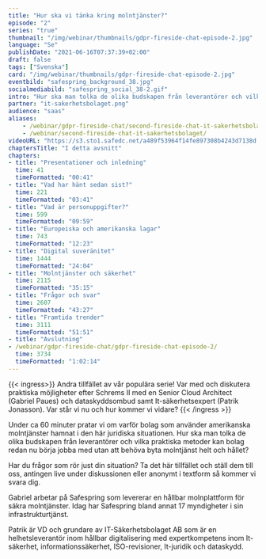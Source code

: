 ```yaml
---
title: "Hur ska vi tänka kring molntjänster?"
episode: "2"
series: "true"
thumbnail: "/img/webinar/thumbnails/gdpr-fireside-chat-episode-2.jpg"
language: "Se"
publishDate: "2021-06-16T07:37:39+02:00"
draft: false
tags: ["Svenska"]
card: "/img/webinar/thumbnails/gdpr-fireside-chat-episode-2.jpg"
eventbild: "safespring_background_38.jpg"
socialmediabild: "safespring_social_38-2.gif"
intro: "Hur ska man tolka de olika budskapen från leverantörer och vilka praktiska metoder kan bolag redan nu börja jobba med utan att behöva byta molntjänst helt och hållet?"
partner: "it-sakerhetsbolaget.png"
audience: "saas"
aliases:
    - /webinar/gdpr-fireside-chat/second-fireside-chat-it-sakerhetsbolaget/
    - /webinar/second-fireside-chat-it-sakerhetsbolaget/
videoURL: "https://s3.sto1.safedc.net/a489f53964f14fe897308b4243d7138d:processedvideos/gdpr-fireside-chat-episode-2/master.m3u8"
chaptersTitle: "I detta avsnitt"
chapters:
- title: "Presentationer och inledning"
  time: 41
  timeFormatted: "00:41"
- title: "Vad har hänt sedan sist?"
  time: 221
  timeFormatted: "03:41"
- title: "Vad är personuppgifter?"
  time: 599
  timeFormatted: "09:59"
- title: "Europeiska och amerikanska lagar"
  time: 743
  timeFormatted: "12:23"
- title: "Digital suveränitet"
  time: 1444
  timeFormatted: "24:04"
- title: "Molntjänster och säkerhet"
  time: 2115
  timeFormatted: "35:15"
- title: "Frågor och svar"
  time: 2607
  timeFormatted: "43:27"
- title: "Framtida trender"
  time: 3111
  timeFormatted: "51:51"
- title: "Avslutning"
- /webinar/gdpr-fireside-chat/gdpr-fireside-chat-episode-2/
  time: 3734
  timeFormatted: "1:02:14"
---
```


{{< ingress>}}
Andra tillfället av vår populära serie! Var med och diskutera praktiska möjligheter efter Schrems II med en Senior Cloud Architect (Gabriel Paues) och dataskyddsombud samt It-säkerhetsexpert (Patrik Jonasson). Var står vi nu och hur kommer vi vidare?
{{< /ingress >}}

Under ca 60 minuter pratar vi om varför bolag som använder amerikanska molntjänster hamnat i den här juridiska situationen. Hur ska man tolka de olika budskapen från leverantörer och vilka praktiska metoder kan bolag redan nu börja jobba med utan att behöva byta molntjänst helt och hållet?

Har du frågor som rör just din situation? Ta det här tillfället och ställ dem till oss, antingen live under diskussionen eller anonymt i textform så kommer vi svara dig.

Gabriel arbetar på Safespring som levererar en hållbar molnplattform för säkra molntjänster. Idag har Safespring bland annat 17 myndigheter i sin infrastrukturtjänst.

Patrik är VD och grundare av IT-Säkerhetsbolaget AB som är en helhetsleverantör inom hållbar digitalisering med expertkompetens inom It-säkerhet, informationssäkerhet, ISO-revisioner, It-juridik och dataskydd.
